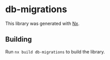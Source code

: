 # db-migrations

This library was generated with [Nx](https://nx.dev).

## Building

Run `nx build db-migrations` to build the library.
